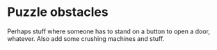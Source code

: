 # Puzzle obstacles
Perhaps stuff where someone has to stand on a button to open a door, whatever. Also add some crushing machines and stuff. 